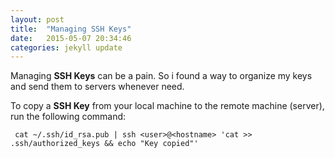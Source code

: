 ```yaml
---
layout: post
title:  "Managing SSH Keys"
date:   2015-05-07 20:34:46
categories: jekyll update
---
```


Managing **SSH Keys** can be a pain. So i found a way to organize my keys and send them to servers whenever need.

To copy a **SSH Key** from your local machine to the remote machine (server), run the following command:

	 cat ~/.ssh/id_rsa.pub | ssh <user>@<hostname> 'cat >> .ssh/authorized_keys && echo "Key copied"'


